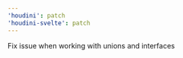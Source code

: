 ```yaml
---
'houdini': patch
'houdini-svelte': patch
---
```


Fix issue when working with unions and interfaces
